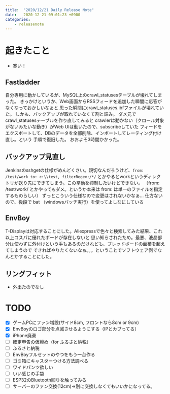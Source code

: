 ```yaml
---
title:  "2020/12/21 Daily Release Note"
date:   2020-12-21 09:01:23 +0900
categories:
	- releasenote
---
```

# 起きたこと

* 寒い！

## Fastladder

自分専用に動かしているが、MySQL上のcrawl_statusesテーブルが壊れてしまった。
きっかけというか、Web画面からRSSフィードを追加した瞬間に応答がなくなっておかしいなぁと
思った瞬間にcrawl_statuses.ibfファイルが壊れていた。
しかも、バックアップが取れていなくて割と詰み。 ダメ元でcrawl_statusesテーブルを作り直してみると
crawlerは動かない（クロール対象がないみたいな動き）がWeb UIは動いたので、subscribeしていた
フィードをエクスポートして、DBのデータを全部削除、インポートしてレーティング付け直し。という
手順で復旧した。 おおよそ3時間かかった。

## バックアップ見直し

Jenkinsのsshgetの仕様がめんどくさい。親切なんだろうけど、`from: /test/work to: c:\\test, filterRegex:/*/`
とかやるとworkというディレクトリが送り先にできてしまう。この挙動を抑制したいけどできない。
（from: /test/work/ とかやってもダメ。というか本来は from: は単一のファイルを指定するものらしい）
ずっとこういう仕様なので変更はされないかなぁ…
仕方ないので、後段で bat （windowsバッチ実行）を使ってよしなにしている

## EnvBoy

T-Displayは対応することにした。Aliexpressで色々と検索してみた結果、これ以上コスパに優れたボードが存在しないと
思い知らされたため。最悪、液晶部分は使わずに外付けという手もあるのだけれども、ブレッドボードの面積を超えてしまうので
できればやりたくないなぁ。。。ということでソフトウェア側でなんとかすることにした。

## リングフィット

* 外出たのでなし

# TODO 

- [x] ゲームPCにファン増設(サイド8cm, フロントなら8cm or 9cm)
- [x] EnvBoyのロゴ部分を点滅させるようにする（IPとカブってる）
- [x] iPhone廃棄
- [ ] 確定申告の仮締め（for ふるさと納税）
- [ ] ふるさと納税
- [ ] EnvBoyフルセットのやつをもう一台作る
- [ ] ゴミ箱にキャスターつける方法調べる
- [ ] ワイドパンツ欲しい
- [ ] いい感じの手袋
- [ ] ESP32のBluetooth回りを触ってみる
- [ ] サーバーのファン交換(12cm)→別に交換しなくてもいいかになってる。
